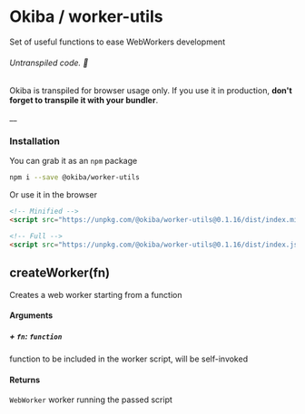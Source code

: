 

# Okiba / worker-utils
Set of useful functions to ease WebWorkers development


###### Untranspiled code. 🛑

Okiba is transpiled for browser usage only. If you use it in production, **don't forget to transpile it with your bundler**.

__



### Installation

You can grab it as an `npm` package
```bash
npm i --save @okiba/worker-utils
```

Or use it in the browser
```html
<!-- Minified -->
<script src="https://unpkg.com/@okiba/worker-utils@0.1.16/dist/index.min.js"></script>

<!-- Full -->
<script src="https://unpkg.com/@okiba/worker-utils@0.1.16/dist/index.js"></script>
```




## createWorker(fn)


Creates a web worker starting from a function







#### Arguments


##### + `fn`: `function`

function to be included in the worker script, will be self-invoked





#### Returns

`WebWorker` worker running the passed script